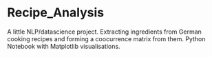 # Recipe_Analysis
A little NLP/datascience project. Extracting ingredients from German cooking recipes and forming a coocurrence matrix from them. Python Notebook with Matplotlib visualisations.
